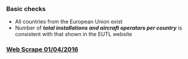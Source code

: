 ### Basic checks
 
 * All countries from the European Union exist
 * Number of _**total installations and aircraft operators per country**_ is consistent with that shown in the EUTL website
 

### [Web Scrape 01/04/2016](docs/WebScrape_01_04_2016.md)
